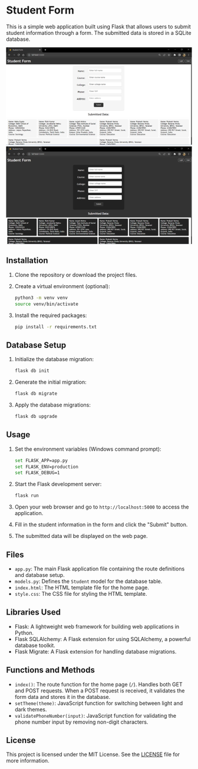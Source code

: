 # Student Form

This is a simple web application built using Flask that allows users to submit student information through a form. The submitted data is stored in a SQLite database.

![Light](static\images\Image1.png)
![Dark](static\images\Image2.png)

## Installation

1. Clone the repository or download the project files.

2. Create a virtual environment (optional):

   ```bash
   python3 -m venv venv
   source venv/bin/activate
   ```

3. Install the required packages:

   ```bash
   pip install -r requirements.txt
   ```

## Database Setup

1. Initialize the database migration:

   ```bash
   flask db init
   ```

2. Generate the initial migration:

   ```bash
   flask db migrate
   ```

3. Apply the database migrations:

   ```bash
   flask db upgrade
   ```

## Usage

1. Set the environment variables (Windows command prompt):

   ```bash
   set FLASK_APP=app.py
   set FLASK_ENV=production
   set FLASK_DEBUG=1
   ```

2. Start the Flask development server:

   ```bash
   flask run
   ```

3. Open your web browser and go to `http://localhost:5000` to access the application.

4. Fill in the student information in the form and click the "Submit" button.

5. The submitted data will be displayed on the web page.

## Files

- `app.py`: The main Flask application file containing the route definitions and database setup.
- `models.py`: Defines the `Student` model for the database table.
- `index.html`: The HTML template file for the home page.
- `style.css`: The CSS file for styling the HTML template.

## Libraries Used

- Flask: A lightweight web framework for building web applications in Python.
- Flask SQLAlchemy: A Flask extension for using SQLAlchemy, a powerful database toolkit.
- Flask Migrate: A Flask extension for handling database migrations.

## Functions and Methods

- `index()`: The route function for the home page (`/`). Handles both GET and POST requests. When a POST request is received, it validates the form data and stores it in the database.
- `setTheme(theme)`: JavaScript function for switching between light and dark themes.
- `validatePhoneNumber(input)`: JavaScript function for validating the phone number input by removing non-digit characters.

## License

This project is licensed under the MIT License. See the [LICENSE](LICENSE) file for more information.
